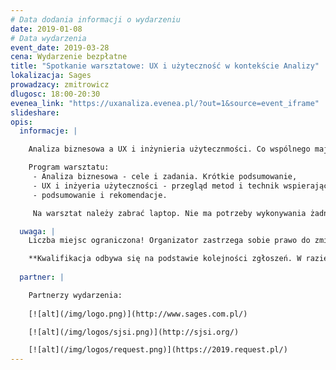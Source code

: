 ```yaml
---
# Data dodania informacji o wydarzeniu
date: 2019-01-08
# Data wydarzenia
event_date: 2019-03-28
cena: Wydarzenie bezpłatne
title: "Spotkanie warsztatowe: UX i użyteczność w kontekście Analizy"
lokalizacja: Sages
prowadzacy: zmitrowicz
dlugosc: 18:00-20:30
evenea_link: "https://uxanaliza.evenea.pl/?out=1&source=event_iframe"
slideshare:
opis:
  informacje: |

    Analiza biznesowa a UX i inżynieria użytecznmości. Co wspólnego mają te dyscypliny? Jak analityk biznesowy może usprawnić swoją pracę i polepszyć jakość wyników korzystając z metod i technik UX? 

    Program warsztatu:
     - Analiza biznesowa - cele i zadania. Krótkie podsumowanie,
     - UX i inżyeria użyteczności - przegląd metod i technik wspierających prace analityczne,
     - podsumowanie i rekomendacje.

     Na warsztat należy zabrać laptop. Nie ma potrzeby wykonywania żadnych instalacji.

  uwaga: |
    Liczba miejsc ograniczona! Organizator zastrzega sobie prawo do zmiany lokalizacji wydarzenia oraz jego odwołania w przypadku niezgłoszenia się minimalnej liczby uczestników.

    **Kwalifikacja odbywa się na podstawie kolejności zgłoszeń. W razie braku wolnych miejsc, zachęcamy do wpisania się na listę rezerwową - bardzo często miejsca zwalniają się przed samym wydarzeniem.**
  
  partner: |

    Partnerzy wydarzenia:
   
    [![alt](/img/logo.png)](http://www.sages.com.pl/)

    [![alt](/img/logos/sjsi.png)](http://sjsi.org/)

    [![alt](/img/logos/request.png)](https://2019.request.pl/)
---
```

